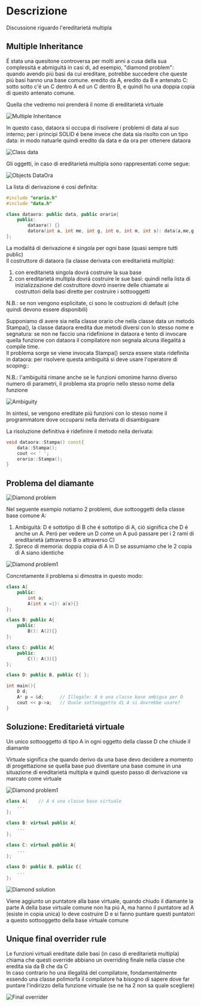 # Descrizione

Discussione riguardo l'ereditarietá multipla


## Multiple Inheritance

É stata una quesitone controversa per molti anni a cusa della sua complessitá e abmiguitá in casi di, ad esempio, "diamond problem":  
quando avendo piú basi da cui ereditare, potrebbe succedere che queste piú basi hanno una base comune. eredito da A, eredito da B
e antenato C: sotto sotto c'é un C dentro A ed un C dentro B, e quindi ho una doppia copia di questo antenato comune.  

Quella che vedremo noi prenderá il nome di ereditarietá virtuale

![Multiple Inheritance](../../assets/MultipleInheritance.png)

In questo caso, dataora si occupa di risolvere i problemi di data al suo interno; per i principi SOLID é bene invece che data sia risolto con un tipo data: in modo natuarle quindi eredito da data e da ora per ottenere dataora

![Class data](../../assets/class_data.png)

Gli oggetti, in caso di ereditarietá multipla sono rappresentati come segue:

![Objects DataOra](../../assets/object_dataora.png)

La lista di derivazione é cosi definita:

```cpp
#include "orario.h"
#include "data.h"

class dataora: public data, public orario{
    public:
        dataora() {}
        datora(int a, int me, int g, int o, int m, int s): data(a,me,g), orario(o,m,s){}
};
```
La modalitá di derivazione é singola per ogni base (quasi sempre tutti public)  
Il costruttore di dataora (la classe derivata con ereditarietá multipla):
1. con ereditarietá singola dovrá costruire la sua base
2. con ereditarietá multipla dovrá costruire le sue basi: quindi nella lista di inizializzazione del costruttore dovró inserire delle chiamate ai costruttori della basi dirette per costruire i sottooggetti

N.B.: se non vengono esplicitate, ci sono le costruzioni di default (che quindi devono essere disponibili)

Supponiamo di avere sia nella classe orario che nella classe data un metodo Stampa(), la classe dataora eredita due metodi diversi con lo stesso nome e segnatura: se non ne faccio una ridefinione in dataora e tento di invocare quella funzione con dataora il compilatore non segnala alcuna illegalitá a compile time.  
Il problema sorge se viene invocata Stampa() senza essere stata ridefinita in dataora: per risolvere questa ambiguitá si deve usare l'operatore di scoping::  

N.B.: l'ambiguitá rimane anche se le funzioni omonime hanno diverso numero di parametri, il problema sta proprio nello stesso nome della funzione

![Ambiguity](../../assets/MultiInheritance_ambiguity.png)

In sintesi, se vengono ereditate piú funzioni con lo stesso nome il programmatore dove occuparsi nella derivata di disambiguare 

La risoluzione definitiva é ridefinire il metodo nella derivata:

```cpp
void dataora::Stampa() const{
    data::Stampa();
    cout << ' ';
    orario::Stampa();
}
```

## Problema del diamante

![Diamond problem](../../assets/diamond_problem.png)

Nel seguente esempio notiamo 2 problemi, due sottooggetti della classe base comune A:
1. Ambiguitá: D é sottotipo di B che é sottotipo di A, ció significa che D é anche un A. Peró per vedere un D come un A puó passare per i 2 rami di ereditarietá (attraverso B o attraverso C)
2. Spreco di memoria: doppia copia di A in D se assumiamo che le 2 copia di A siano identiche

![Diamond problem1](../../assets/diamond_problem1.png)

Concretamente il problema si dimostra in questo modo:

```cpp
class A{
    public:
        int a;
        A(int x =1): a(x){}
};

class B: public A{
    public:
        B(): A(2){}
};

class C: public A{
    public:
        C(): A(3){}
};

class D: public B, public C{ };

int main(){
    D d;
    A* p = &d;      // Illegale: A é una classe base ambigua per D
    cout << p->a;   // Quale sottooggetto di A si dovrebbe usare?
}
```

## Soluzione: Ereditarietá virtuale

Un unico sottooggetto di tipo A in ogni oggetto della classe D che chiude il diamante

Virtuale significa che quando derivo da una base devo decidere a momento di progettazione se quella base puó diventare una base comune in una situazione di ereditarietá multipla e quindi questo passo di derivazione va marcato come virtuale

![Diamond problem1](../../assets/derivazione_virtuale.png)

```cpp
class A{    // A é una classe base virtuale
    ...
};

class B: virtual public A{
    ...
};

class C: virtual public A{
    ...
};

class D: public B, public C{
    ...
};
```
![Diamond solution](../../assets/diamond_solution.png)

Viene aggiunto un puntatore alla base virtuale, quando chiudo il diamante la parte A della base virtuale comune non ha piú A, ma hanno il puntatore ad A (esiste in copia unica) lo deve costruire D e si fanno puntare questi puntatori a questo sottooggetto della base virtuale comune 


## Unique final overrider rule

Le funzioni virtuali ereditate dalle basi (in caso di ereditarietá multipla) chiama che questi override abbiano un overriding finale nella classe che eredita sia da B che da C  
In caso contrario ho una illegalitá del compilatore, fondamentalmente essendo una classe polimorfa il compilatore ha bisogno di sapere dove far puntare l'indirizzo della funzione virtuale (se ne ha 2 non sa quale scegliere)

![Final overrider](../../assets/Final_overrider.png)
